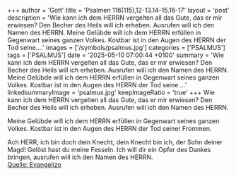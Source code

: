 +++
author = 'Gott'
title = 'Psalmen 116(115),12-13.14-15.16-17'
layout = 'post'
description = 'Wie kann ich dem HERRN vergelten  all das Gute, das er mir erwiesen? Den Becher des Heils will ich erheben.  Ausrufen will ich den Namen des HERRN.  Meine Gelübde will ich dem HERRN erfüllen  in Gegenwart seines ganzen Volkes. Kostbar ist in den Augen des HERRN  der Tod seine....'
images = ['/symbols/psalmus.jpg']
categories = ['PSALMUS']
tags = ['PSALMUS']
date = '2025-05-10 07:00:44 +0100'
summary = 'Wie kann ich dem HERRN vergelten  all das Gute, das er mir erwiesen? Den Becher des Heils will ich erheben.  Ausrufen will ich den Namen des HERRN.  Meine Gelübde will ich dem HERRN erfüllen  in Gegenwart seines ganzen Volkes. Kostbar ist in den Augen des HERRN  der Tod seine....'
linkedsummaryImage = 'psalmus.jpg'
keepImageRatio = 'true'
+++
Wie kann ich dem HERRN vergelten 
all das Gute, das er mir erwiesen?
Den Becher des Heils will ich erheben. 
Ausrufen will ich den Namen des HERRN.

Meine Gelübde will ich dem HERRN erfüllen 
in Gegenwart seines ganzen Volkes.
Kostbar ist in den Augen des HERRN 
der Tod seiner Frommen.<!--more-->

Ach HERR, ich bin doch dein Knecht, 
dein Knecht bin ich, der Sohn deiner Magd! 
Gelöst hast du meine Fesseln.
Ich will dir ein Opfer des Dankes bringen, 
ausrufen will ich den Namen des HERRN.<br> [Quelle: Evangelizo](https://evangeliumtagfuertag.org/DE/gospel)
